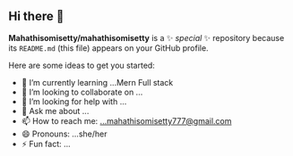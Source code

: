 ## Hi there 👋

**Mahathisomisetty/mahathisomisetty** is a ✨ _special_ ✨ repository because its `README.md` (this file) appears on your GitHub profile.

Here are some ideas to get you started:
- 🌱 I’m currently learning ...Mern Full stack
- 👯 I’m looking to collaborate on ...
- 🤔 I’m looking for help with ...
- 💬 Ask me about ...
- 📫 How to reach me: ...mahathisomisetty777@gmail.com
- 😄 Pronouns: ...she/her
- ⚡ Fun fact: ...

